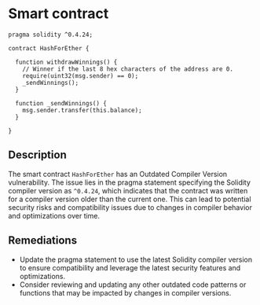 # Smart contract

```solidity
pragma solidity ^0.4.24;

contract HashForEther {

  function withdrawWinnings() {
    // Winner if the last 8 hex characters of the address are 0. 
    require(uint32(msg.sender) == 0);
    _sendWinnings();
  }
  
  function _sendWinnings() {
    msg.sender.transfer(this.balance);
  }
     
}
```

## Description

The smart contract `HashForEther` has an Outdated Compiler Version vulnerability. The issue lies in the pragma statement specifying the Solidity compiler version as `^0.4.24`, which indicates that the contract was written for a compiler version older than the current one. This can lead to potential security risks and compatibility issues due to changes in compiler behavior and optimizations over time.

## Remediations

- Update the pragma statement to use the latest Solidity compiler version to ensure compatibility and leverage the latest security features and optimizations.
- Consider reviewing and updating any other outdated code patterns or functions that may be impacted by changes in compiler versions.